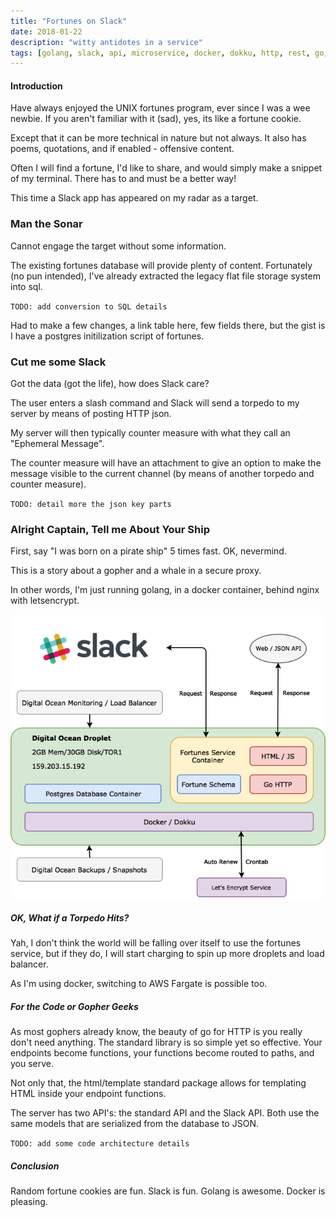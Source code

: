 ```yaml
---
title: "Fortunes on Slack"
date: 2018-01-22
description: "witty antidotes in a service"
tags: [golang, slack, api, microservice, docker, dokku, http, rest, go, fortunes, micrantha, amazon, aws, ecs, postgres, git, css]
---
```


#### Introduction

Have always enjoyed the UNIX fortunes program, ever since I was a wee newbie.  If you aren't familiar with it (sad), yes, its like a fortune cookie.  

Except that it can be more technical in nature but not always.  It also has poems, quotations, and if enabled - offensive content.  

Often I will find a fortune, I'd like to share, and would simply make a snippet of my terminal.  There has to and must be a better way!

This time a Slack app has appeared on my radar as a target.

### Man the Sonar

Cannot engage the target without some information.  

The existing fortunes database will provide plenty of content.  Fortunately (no pun intended), I've already extracted the legacy flat file storage system into sql. 

`TODO: add conversion to SQL details`

Had to make a few changes, a link table here, few fields there, but the gist is I have a postgres initilization script of fortunes.

### Cut me some Slack

Got the data (got the life), how does Slack care?

The user enters a slash command and Slack will send a torpedo to my server by means of posting HTTP json. 

My server will then typically counter measure with what they call an "Ephemeral Message".  

The counter measure will have an attachment to give an option to make the message visible to the current channel (by means of another torpedo and counter measure).

`TODO: detail more the json key parts`

### Alright Captain, Tell me About Your Ship

First, say "I was born on a pirate ship" 5 times fast. OK, nevermind.

This is a story about a gopher and a whale in a secure proxy.

In other words, I'm just running golang, in a docker container, behind nginx with letsencrypt.

![fortunes architecture](/image/blog/architecture.png)

##### OK, What if a Torpedo Hits?

Yah, I don't think the world will be falling over itself to use the fortunes service, but if they do, I will start charging to spin up more droplets and load balancer.

As I'm using docker, switching to AWS Fargate is possible too.

##### For the Code or Gopher Geeks

As most gophers already know, the beauty of go for HTTP is you really don't need anything.  The standard library is so simple yet so effective.  Your endpoints become functions, your functions become routed to paths, and you serve.

Not only that, the html/template standard package allows for templating HTML inside your endpoint functions.

The server has two API's:  the standard API and the Slack API. Both use the same models that are serialized from the database to JSON.

`TODO: add some code architecture details`

##### Conclusion

Random fortune cookies are fun.  Slack is fun.  Golang is awesome.  Docker is pleasing.
